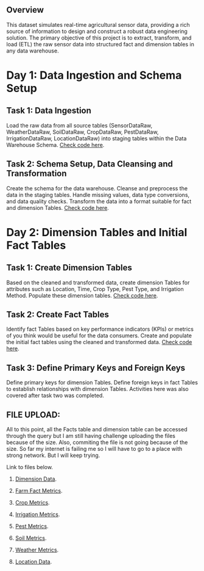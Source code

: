 ## Overview
This dataset simulates real-time agricultural sensor data, providing a rich source of information to design and construct a robust data engineering solution. The primary objective of this project is to extract, transform, and load (ETL) the raw sensor data into structured fact and dimension tables in any data warehouse.

#  Day 1: Data Ingestion and Schema Setup

## Task 1: Data Ingestion
Load the raw data from all source tables (SensorDataRaw, WeatherDataRaw, SoilDataRaw, CropDataRaw, PestDataRaw, IrrigationDataRaw, LocationDataRaw) into staging tables within the Data Warehouse Schema.
[Check code here](https://github.com/jetro4u/datafest2023-datathon/blob/main/day1-task1.sql).

## Task 2: Schema Setup, Data Cleansing and Transformation
Create the schema for the data warehouse.
Cleanse and preprocess the data in the staging tables.
Handle missing values, data type conversions, and data quality checks.
Transform the data into a format suitable for fact and dimension Tables.
[Check code here](https://github.com/jetro4u/datafest2023-datathon/blob/main/day1-task2.sql).


#  Day 2: Dimension Tables and Initial Fact Tables

## Task 1: Create Dimension Tables
Based on the cleaned and transformed data, create dimension Tables for attributes such as Location, Time, Crop Type, Pest Type, and Irrigation Method.
Populate these dimension tables.
[Check code here](https://github.com/jetro4u/datafest2023-datathon/blob/main/day2-task1.sql).

## Task 2: Create Fact Tables
Identify fact Tables based on key performance indicators (KPIs) or metrics of you think would be useful for the data consumers.
Create and populate the initial fact tables using the cleaned and transformed data.
[Check code here](https://github.com/jetro4u/datafest2023-datathon/blob/main/day2-task2.sql).

##  Task 3: Define Primary Keys and Foreign Keys
Define primary keys for dimension Tables.
Define foreign keys in fact Tables to establish relationships with dimension Tables. Activities here was
also covered after task two was completed.

##  FILE UPLOAD: 
All to this point, all the Facts table and dimension table can be accessed through the query but I am still having challenge uploading the files because of the size.
Also, commiting the file is not going because of the size.
So far my internet is failing me so I will have to go to
a place with strong network. But I will keep trying.

Link to files below.

1. [Dimension Data](https://drive.google.com/file/d/13O2GwAkNWR4qTPxYFHixz_-Cj-c3lDaY/view?usp=sharing).

2. [Farm Fact Metrics](https://drive.google.com/file/d/1yATZ-W-8NillhicYiEf7gKBp0yeyAput/view?usp=sharing).

3. [Crop Metrics](https://drive.google.com/file/d/1_wnLjN1KUKs2mBEfgPF1tjbKHKmIypUb/view?usp=sharing).

4. [Irrigation Metrics](https://drive.google.com/file/d/1-4qo_sXRLpquAI01Ad8UJGORpTuDRlrB/view?usp=sharing).

5. [Pest Metrics](https://drive.google.com/file/d/1-4qo_sXRLpquAI01Ad8UJGORpTuDRlrB/view?usp=sharing).

6. [Soil Metrics](https://drive.google.com/file/d/1RIO1Y1qIhJVDjZXjdmgmbYfxryhjdZiU/view?usp=sharing).

7. [Weather Metrics](https://drive.google.com/file/d/1BEdxsXIpxjvyqdddtphRBZhPKIw1iJTH/view?usp=sharing).

8. [Location Data](https://drive.google.com/file/d/15iqKwD7dzx8LujriBHLABBF2LkhQP2qj/view?usp=sharing).